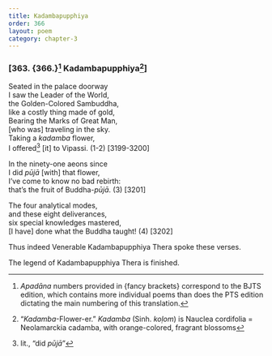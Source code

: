 ```yaml
---
title: Kadambapupphiya
order: 366
layout: poem
category: chapter-3
---
```


### \[363. {366.}[^1] Kadambapupphiya[^2]\]

Seated in the palace doorway  
I saw the Leader of the World,  
the Golden-Colored Sambuddha,  
like a costly thing made of gold,  
Bearing the Marks of Great Man,  
\[who was\] traveling in the sky.  
Taking a *kadamba* flower,  
I offered[^3] \[it\] to Vipassi. (1-2) \[3199-3200\]

In the ninety-one aeons since  
I did *pūjā* \[with\] that flower,  
I’ve come to know no bad rebirth:  
that’s the fruit of Buddha-*pūjā*. (3) \[3201\]

The four analytical modes,  
and these eight deliverances,  
six special knowledges mastered,  
\[I have\] done what the Buddha taught! (4) \[3202\]

Thus indeed Venerable Kadambapupphiya Thera spoke these verses.

The legend of Kadambapupphiya Thera is finished.

[^1]: *Apadāna* numbers provided in {fancy brackets} correspond to the BJTS edition, which contains more individual poems than does the PTS edition dictating the main numbering of this translation.

[^2]: “*Kadamba*-Flower-er.” *Kadamba* (Sinh. *koḷom*) is Nauclea cordifolia = Neolamarckia cadamba, with orange-colored, fragrant blossoms

[^3]: lit., “did *pūjā*”
